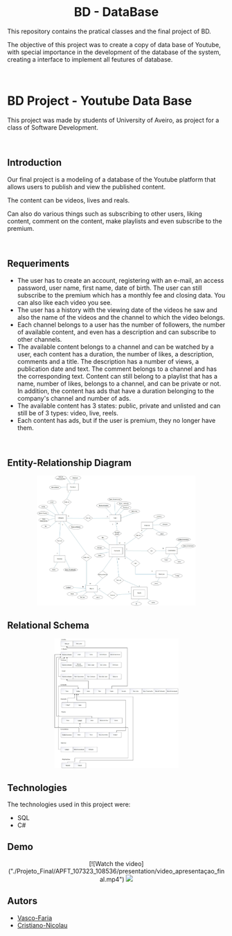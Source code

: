 <h1 align='center'> BD - DataBase </h1>

This repository contains the pratical classes and the final project of BD. 

The objective of this project was to create a copy of data base of Youtube, with special importance in the development of the database of the system, creating a interface to implement all feutures of database.

<br>

# BD Project - Youtube Data Base

This project was made by students of University of Aveiro, as project for a class of Software Development.

<br>

## Introduction

Our final project is a modeling of a database of the Youtube platform that allows users to publish and view the published content. 

The content can be videos, lives and reals.

 Can also do various things such as subscribing to other users, liking content, comment on the content, make playlists and even subscribe to the premium.

<br>

 ## Requeriments

- The user has to create an account, registering with an e-mail, an access password, user name, first name, date of birth. The user can still subscribe to the premium which has a monthly fee and closing data. You can also like each video you see.
- The user has a history with the viewing date of the videos he saw and also the name of the videos and the channel to which the video belongs.
- Each channel belongs to a user has the number of followers, the number of available content, and even has a description and can subscribe to other channels.
- The available content belongs to a channel and can be watched by a user, each content has a duration, the number of likes, a description, comments and a title. The description has a number of views, a publication date and text. The comment belongs to a channel and has the corresponding text. Content can still belong to a playlist that has a name, number of likes, belongs to a channel, and can be private or not. In addition, the content has ads that have a duration belonging to the company's channel and number of ads.
- The available content has 3 states: public, private and unlisted and can still be of 3 types: video, live, reels.
- Each content has ads, but if the user is premium, they no longer have them.

<br>

## Entity-Relationship Diagram
<p align="center">
    <img style="height: 300px" src="./Projeto_Final/APFT_107323_108536/diagramas/DER_Final.jpg">
</p>

## Relational Schema
<p align="center">
    <img style="height: 300px" src="./Projeto_Final/APFT_107323_108536/diagramas/ER_Final.jpg">
</p>

## Technologies

The technologies used in this project were:
* SQL
* C#


## Demo
<p align="center">
  [![Watch the video]("./Projeto_Final/APFT_107323_108536/presentation/video_apresentaçao_final.mp4")
    <img style="height: 300px" src="./Projeto_Final/APFT_107323_108536/presentation/video_apresentaçao_final.mp4">
</p>



## Autors

* [Vasco-Faria](https://github.com/Vasco-Faria)
* [Cristiano-Nicolau](https://github.com/cristiano-nicolau)
